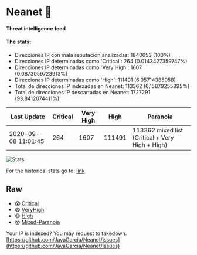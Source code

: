 # Neanet :hocho:
#### Threat intelligence feed
#### The stats:

- Direcciones IP con mala reputacion analizadas: 1840653 (100%)
- Direcciones IP determinadas como 'Critical':  264 (0.0143427359747%)
- Direcciones IP determinadas como 'Very High':  1607 (0.0873059723913%)
- Direcciones IP determinadas como 'High':  111491 (6.05714385058)
- Total de direcciones IP indexadas en Neanet:  113362 (6.15879255895%)
- Total de direcciones IP descartadas en Neanet:  1727291 (93.8412074411%)

| Last Update | Critical | Very High | High | Paranoia |
| --- | --- | --- | --- | --- |
| 2020-09-08 11:01:45 | 264 | 1607 | 111491 | 113362 mixed list (Critical + Very High + High)|

![Stats](https://docs.google.com/spreadsheets/d/e/2PACX-1vSnaNMIXVabIpDJjufMlzH7poXnshF3mgd8Is1g9ytUEzVsP5my4Trn8f-xkoLLQ38xpL3HtmUexLo6/pubchart?oid=501124687&format=image)

For the historical stats go to: [link](/stats.csv)
## Raw
- :scream: [Critical](https://raw.githubusercontent.com/JavaGarcia/Neanet/master/blacklists/neanet_critical.txt)
- :fearful: [VeryHigh](https://raw.githubusercontent.com/JavaGarcia/Neanet/master/blacklists/neanet_veryHigh.txtt)
- :frowning: [High](https://raw.githubusercontent.com/JavaGarcia/Neanet/master/blacklists/neanet_high.txt)
- :dizzy_face: [Mixed-Paranoia](https://raw.githubusercontent.com/JavaGarcia/Neanet/master/blacklists/neanet_all.txt)


Your IP is indexed? You may request to takedown. [https://github.com/JavaGarcia/Neanet/issues](https://github.com/JavaGarcia/Neanet/issues)




























































































































































































































































































































































































































































































































































































































































